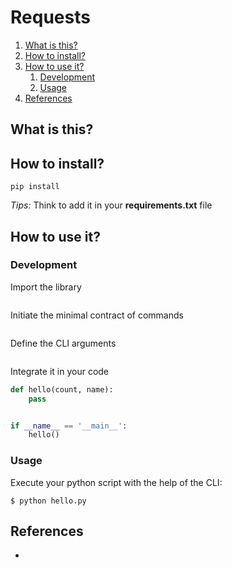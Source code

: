 # Requests

1. [What is this?](#What-is-this?)
2. [How to install?](#How-to-install?)
3. [How to use it?](#How-to-use-it?)
    1. [Development](#Development)
    2. [Usage](#Usage)
4. [References](#References)

## What is this?

## How to install?

````shell
pip install 
````

_Tips:_ Think to add it in your **requirements.txt** file

## How to use it?

### Development

Import the library

````python 
````

Initiate the minimal contract of commands

````python 
````

Define the CLI arguments

````python
````

Integrate it in your code

````python
def hello(count, name):
    pass


if __name__ == '__main__':
    hello()
````

### Usage

Execute your python script with the help of the CLI:

````shell
$ python hello.py
````

## References

- 